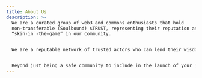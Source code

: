 ```yaml
---
title: About Us
description: >-
  We are a curated group of web3 and commons enthusiasts that hold
  non-transferable (Soulbound) $TRUST, representing their reputation and
  “skin-in -the-game” in our community. 


  We are a reputable network of trusted actors who can lend their wisdom and expertise to early stage crypto communities. We started by supporting Commons Stack’s mission, creating microeconomies for public goods starting with the Hatch of the TEC and have since been invited to support the launch of both Giveth and ixo. 


  Beyond just being a safe community to include in the launch of your Impact DAO, we also support our members in the case they have legal issues while acting in good faith within a qualifying DAO. Under the hood, Trusted Seed is a legal mutual aid group. If one of us has a legal issue, we will band together to support this member in their fight for their right to DAO. Our organization strives to ensure that experimentation in building a better world can be done with a safety net. We are that net.
---
```

